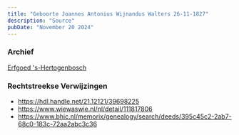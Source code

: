 ```yaml
---
title: "Geboorte Joannes Antonius Wijnandus Walters 26-11-1827"
description: "Source"
pubDate: "November 20 2024"
---
```


### Archief
[Erfgoed 's-Hertogenbosch](https://www.erfgoedshertogenbosch.nl/)

### Rechtstreekse Verwijzingen
- https://hdl.handle.net/21.12121/39698225
- https://www.wiewaswie.nl/nl/detail/111817806
- https://www.bhic.nl/memorix/genealogy/search/deeds/395c45c2-2ab7-68c0-183c-72aa2abc3c36